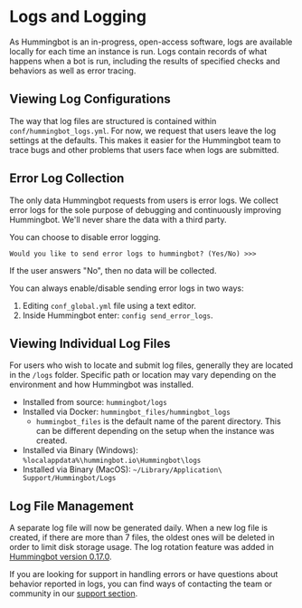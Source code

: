 ﻿# Logs and Logging

As Hummingbot is an in-progress, open-access software, logs are available locally for each time an instance is run. Logs contain records of what happens when a bot is run, including the results of specified checks and behaviors as well as error tracing.

## Viewing Log Configurations

The way that log files are structured is contained within `conf/hummingbot_logs.yml`. For now, we request that users leave the log settings at the defaults. This makes it easier for the Hummingbot team to trace bugs and other problems that users face when logs are submitted.

## Error Log Collection

The only data Hummingbot requests from users is error logs. We collect error logs for the sole purpose of debugging and continuously improving Hummingbot. We'll never share the data with a third party.

You can choose to disable error logging.

```
Would you like to send error logs to hummingbot? (Yes/No) >>>
```
If the user answers "No", then no data will be collected.

You can always enable/disable sending error logs in two ways:

1. Editing `conf_global.yml` file using a text editor.
1. Inside Hummingbot enter: `config send_error_logs`.


## Viewing Individual Log Files

For users who wish to locate and submit log files, generally they are located in the `/logs` folder. 
Specific path or location may vary depending on the environment and how Hummingbot was installed.

- Installed from source: `hummingbot/logs`
- Installed via Docker: `hummingbot_files/hummingbot_logs`
    - `hummingbot_files` is the default name of the parent directory. This can be different depending on the setup 
    when the instance was created.
- Installed via Binary (Windows): `%localappdata%\hummingbot.io\Hummingbot\logs`
- Installed via Binary (MacOS): `~/Library/Application\ Support/Hummingbot/Logs`

## Log File Management

A separate log file will now be generated daily. When a new log file is created, if there are more than 7 files, 
the oldest ones will be deleted in order to limit disk storage usage. 
The log rotation feature was added in [Hummingbot version 0.17.0](https://docs.hummingbot.io/release-notes/0.17.0/#log-file-management-data-storage).

If you are looking for support in handling errors or have questions about behavior reported in logs, 
you can find ways of contacting the team or community in our [support section](/support).
